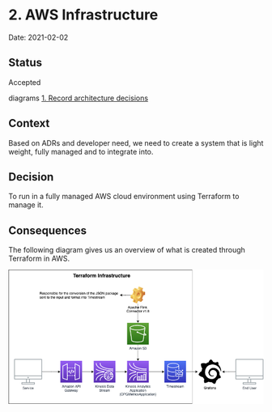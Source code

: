 # 2. AWS Infrastructure

Date: 2021-02-02

## Status

Accepted

diagrams [1. Record architecture decisions](0001-record-architecture-decisions.md)

## Context

Based on ADRs and developer need, we need to create a system that is light weight, fully managed and to integrate into.

## Decision

To run in a fully managed AWS cloud environment using Terraform to manage it.

## Consequences

The following diagram gives us an overview of what is created through Terraform in AWS.

![OPG Metrics Terraform Infrastructure Diagram](../../images/infrastructure-diagram.png)
